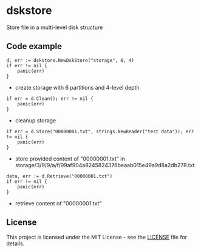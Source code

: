 # dskstore
Store file in a multi-level disk structure

## Code example

```
d, err := dskstore.NewDskStore("storage", 6, 4)
if err != nil {
    panic(err)
}
```
- create storage with 6 partitions and 4-level depth

```
if err = d.Clean(); err != nil {
    panic(err)
}
```
- cleanup storage

```
if err = d.Store("00000001.txt", strings.NewReader("test data")); err != nil {
    panic(err)
}
```
- store provided content of "00000001.txt" in storage/3/9/9/a/f/99af904a8245824376beaab015e49a9d8a2db278.txt

```
data, err := d.Retrieve("00000001.txt")
if err != nil {
    panic(err)
}
```
- retrieve content of "00000001.txt"

## License

This project is licensed under the MIT License - see the
[LICENSE](https://github.com/pietro-a/dskstore/blob/master/LICENSE)
file for details.

